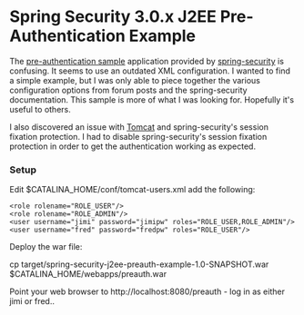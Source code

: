 # Spring Security 3.0.x J2EE Pre-Authentication Example

The [pre-authentication sample](http://static.springsource.org/spring-security/site/docs/3.0.x/reference/sample-apps.html) application provided by [spring-security](http://static.springsource.org/spring-security/site/) is confusing.  It seems to use an outdated XML configuration.  I wanted to find a simple example, but I was only able to piece together the various configuration options from forum posts and the spring-security documentation.  This sample is more of what I was looking for.  Hopefully it's useful to others.

I also discovered an issue with [Tomcat](http://tomcat.apache.org) and spring-security's session fixation protection.  I had to disable spring-security's session fixation protection in order to get the authentication working as expected.

### Setup

Edit $CATALINA_HOME/conf/tomcat-users.xml add the following:

    <role rolename="ROLE_USER"/>
    <role rolename="ROLE_ADMIN"/>
    <user username="jimi" password="jimipw" roles="ROLE_USER,ROLE_ADMIN"/>
    <user username="fred" password="fredpw" roles="ROLE_USER"/>

Deploy the war file:

  cp target/spring-security-j2ee-preauth-example-1.0-SNAPSHOT.war $CATALINA_HOME/webapps/preauth.war

Point your web browser to http://localhost:8080/preauth - log in as either jimi or fred..
